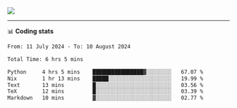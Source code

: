 <picture>
  <source
  srcset="https://github-readme-stats.vercel.app/api?username=sant0s12&show_icons=true&theme=dark"
  media="(prefers-color-scheme: dark)"
  />
  <source
  srcset="https://github-readme-stats.vercel.app/api?username=sant0s12&show_icons=true"
  media="(prefers-color-scheme: light)"
  />
  <img src="https://github-readme-stats.vercel.app/api?username=sant0s12&show_icons=true" />
</picture>

---

📊 **Coding stats**

<!--START_SECTION:waka-->

```txt
From: 11 July 2024 - To: 10 August 2024

Total Time: 6 hrs 5 mins

Python     4 hrs 5 mins    ████████████████▓░░░░░░░░   67.07 %
Nix        1 hr 13 mins    █████░░░░░░░░░░░░░░░░░░░░   19.99 %
Text       13 mins         █░░░░░░░░░░░░░░░░░░░░░░░░   03.56 %
TeX        12 mins         █░░░░░░░░░░░░░░░░░░░░░░░░   03.39 %
Markdown   10 mins         ▓░░░░░░░░░░░░░░░░░░░░░░░░   02.77 %
```

<!--END_SECTION:waka-->
